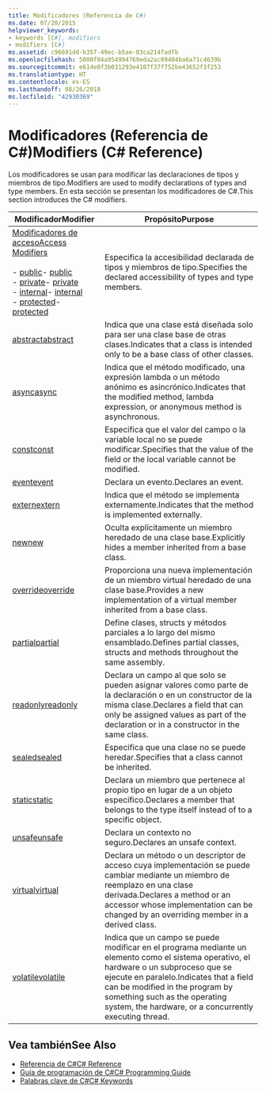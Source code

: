 ```yaml
---
title: Modificadores (Referencia de C#)
ms.date: 07/20/2015
helpviewer_keywords:
- keywords [C#], modifiers
- modifiers [C#]
ms.assetid: c96691dd-b357-49ec-b5ae-03ca214fadfb
ms.openlocfilehash: 5000f94a954994769eda2ac09404ba6a71c4639b
ms.sourcegitcommit: e614e0f3b031293e4107f37f752be43652f3f253
ms.translationtype: HT
ms.contentlocale: es-ES
ms.lasthandoff: 08/26/2018
ms.locfileid: "42930369"
---
```

# <a name="modifiers-c-reference"></a><span data-ttu-id="7f3fc-102">Modificadores (Referencia de C#)</span><span class="sxs-lookup"><span data-stu-id="7f3fc-102">Modifiers (C# Reference)</span></span>
<span data-ttu-id="7f3fc-103">Los modificadores se usan para modificar las declaraciones de tipos y miembros de tipo.</span><span class="sxs-lookup"><span data-stu-id="7f3fc-103">Modifiers are used to modify declarations of types and type members.</span></span> <span data-ttu-id="7f3fc-104">En esta sección se presentan los modificadores de C#.</span><span class="sxs-lookup"><span data-stu-id="7f3fc-104">This section introduces the C# modifiers.</span></span>  
  
|<span data-ttu-id="7f3fc-105">Modificador</span><span class="sxs-lookup"><span data-stu-id="7f3fc-105">Modifier</span></span>|<span data-ttu-id="7f3fc-106">Propósito</span><span class="sxs-lookup"><span data-stu-id="7f3fc-106">Purpose</span></span>|  
|--------------|-------------|  
|[<span data-ttu-id="7f3fc-107">Modificadores de acceso</span><span class="sxs-lookup"><span data-stu-id="7f3fc-107">Access Modifiers</span></span>](../../../csharp/language-reference/keywords/access-modifiers.md)<br /><br /> <span data-ttu-id="7f3fc-108">-   [public](../../../csharp/language-reference/keywords/public.md)</span><span class="sxs-lookup"><span data-stu-id="7f3fc-108">-   [public](../../../csharp/language-reference/keywords/public.md)</span></span><br /><span data-ttu-id="7f3fc-109">-   [private](../../../csharp/language-reference/keywords/private.md)</span><span class="sxs-lookup"><span data-stu-id="7f3fc-109">-   [private](../../../csharp/language-reference/keywords/private.md)</span></span><br /><span data-ttu-id="7f3fc-110">-   [internal](../../../csharp/language-reference/keywords/internal.md)</span><span class="sxs-lookup"><span data-stu-id="7f3fc-110">-   [internal](../../../csharp/language-reference/keywords/internal.md)</span></span><br /><span data-ttu-id="7f3fc-111">-   [protected](../../../csharp/language-reference/keywords/protected.md)</span><span class="sxs-lookup"><span data-stu-id="7f3fc-111">-   [protected](../../../csharp/language-reference/keywords/protected.md)</span></span>|<span data-ttu-id="7f3fc-112">Especifica la accesibilidad declarada de tipos y miembros de tipo.</span><span class="sxs-lookup"><span data-stu-id="7f3fc-112">Specifies the declared accessibility of types and type members.</span></span>|  
|[<span data-ttu-id="7f3fc-113">abstract</span><span class="sxs-lookup"><span data-stu-id="7f3fc-113">abstract</span></span>](../../../csharp/language-reference/keywords/abstract.md)|<span data-ttu-id="7f3fc-114">Indica que una clase está diseñada solo para ser una clase base de otras clases.</span><span class="sxs-lookup"><span data-stu-id="7f3fc-114">Indicates that a class is intended only to be a base class of other classes.</span></span>|  
|[<span data-ttu-id="7f3fc-115">async</span><span class="sxs-lookup"><span data-stu-id="7f3fc-115">async</span></span>](../../../csharp/language-reference/keywords/async.md)|<span data-ttu-id="7f3fc-116">Indica que el método modificado, una expresión lambda o un método anónimo es asincrónico.</span><span class="sxs-lookup"><span data-stu-id="7f3fc-116">Indicates that the modified method, lambda expression, or anonymous method is asynchronous.</span></span>|  
|[<span data-ttu-id="7f3fc-117">const</span><span class="sxs-lookup"><span data-stu-id="7f3fc-117">const</span></span>](../../../csharp/language-reference/keywords/const.md)|<span data-ttu-id="7f3fc-118">Especifica que el valor del campo o la variable local no se puede modificar.</span><span class="sxs-lookup"><span data-stu-id="7f3fc-118">Specifies that the value of the field or the local variable cannot be modified.</span></span>|  
|[<span data-ttu-id="7f3fc-119">event</span><span class="sxs-lookup"><span data-stu-id="7f3fc-119">event</span></span>](../../../csharp/language-reference/keywords/event.md)|<span data-ttu-id="7f3fc-120">Declara un evento.</span><span class="sxs-lookup"><span data-stu-id="7f3fc-120">Declares an event.</span></span>|  
|[<span data-ttu-id="7f3fc-121">extern</span><span class="sxs-lookup"><span data-stu-id="7f3fc-121">extern</span></span>](../../../csharp/language-reference/keywords/extern.md)|<span data-ttu-id="7f3fc-122">Indica que el método se implementa externamente.</span><span class="sxs-lookup"><span data-stu-id="7f3fc-122">Indicates that the method is implemented externally.</span></span>|  
|[<span data-ttu-id="7f3fc-123">new</span><span class="sxs-lookup"><span data-stu-id="7f3fc-123">new</span></span>](../../../csharp/language-reference/keywords/new.md)|<span data-ttu-id="7f3fc-124">Oculta explícitamente un miembro heredado de una clase base.</span><span class="sxs-lookup"><span data-stu-id="7f3fc-124">Explicitly hides a member inherited from a base class.</span></span>|  
|[<span data-ttu-id="7f3fc-125">override</span><span class="sxs-lookup"><span data-stu-id="7f3fc-125">override</span></span>](../../../csharp/language-reference/keywords/override.md)|<span data-ttu-id="7f3fc-126">Proporciona una nueva implementación de un miembro virtual heredado de una clase base.</span><span class="sxs-lookup"><span data-stu-id="7f3fc-126">Provides a new implementation of a virtual member inherited from a base class.</span></span>|  
|[<span data-ttu-id="7f3fc-127">partial</span><span class="sxs-lookup"><span data-stu-id="7f3fc-127">partial</span></span>](../../../csharp/language-reference/keywords/partial-type.md)|<span data-ttu-id="7f3fc-128">Define clases, structs y métodos parciales a lo largo del mismo ensamblado.</span><span class="sxs-lookup"><span data-stu-id="7f3fc-128">Defines partial classes, structs and methods throughout the same assembly.</span></span>|  
|[<span data-ttu-id="7f3fc-129">readonly</span><span class="sxs-lookup"><span data-stu-id="7f3fc-129">readonly</span></span>](../../../csharp/language-reference/keywords/readonly.md)|<span data-ttu-id="7f3fc-130">Declara un campo al que solo se pueden asignar valores como parte de la declaración o en un constructor de la misma clase.</span><span class="sxs-lookup"><span data-stu-id="7f3fc-130">Declares a field that can only be assigned values as part of the declaration or in a constructor in the same class.</span></span>|  
|[<span data-ttu-id="7f3fc-131">sealed</span><span class="sxs-lookup"><span data-stu-id="7f3fc-131">sealed</span></span>](../../../csharp/language-reference/keywords/sealed.md)|<span data-ttu-id="7f3fc-132">Especifica que una clase no se puede heredar.</span><span class="sxs-lookup"><span data-stu-id="7f3fc-132">Specifies that a class cannot be inherited.</span></span>|  
|[<span data-ttu-id="7f3fc-133">static</span><span class="sxs-lookup"><span data-stu-id="7f3fc-133">static</span></span>](../../../csharp/language-reference/keywords/static.md)|<span data-ttu-id="7f3fc-134">Declara un miembro que pertenece al propio tipo en lugar de a un objeto específico.</span><span class="sxs-lookup"><span data-stu-id="7f3fc-134">Declares a member that belongs to the type itself instead of to a specific object.</span></span>|  
|[<span data-ttu-id="7f3fc-135">unsafe</span><span class="sxs-lookup"><span data-stu-id="7f3fc-135">unsafe</span></span>](../../../csharp/language-reference/keywords/unsafe.md)|<span data-ttu-id="7f3fc-136">Declara un contexto no seguro.</span><span class="sxs-lookup"><span data-stu-id="7f3fc-136">Declares an unsafe context.</span></span>|  
|[<span data-ttu-id="7f3fc-137">virtual</span><span class="sxs-lookup"><span data-stu-id="7f3fc-137">virtual</span></span>](../../../csharp/language-reference/keywords/virtual.md)|<span data-ttu-id="7f3fc-138">Declara un método o un descriptor de acceso cuya implementación se puede cambiar mediante un miembro de reemplazo en una clase derivada.</span><span class="sxs-lookup"><span data-stu-id="7f3fc-138">Declares a method or an accessor whose implementation can be changed by an overriding member in a derived class.</span></span>|  
|[<span data-ttu-id="7f3fc-139">volatile</span><span class="sxs-lookup"><span data-stu-id="7f3fc-139">volatile</span></span>](../../../csharp/language-reference/keywords/volatile.md)|<span data-ttu-id="7f3fc-140">Indica que un campo se puede modificar en el programa mediante un elemento como el sistema operativo, el hardware o un subproceso que se ejecute en paralelo.</span><span class="sxs-lookup"><span data-stu-id="7f3fc-140">Indicates that a field can be modified in the program by something such as the operating system, the hardware, or a concurrently executing thread.</span></span>|  
  
## <a name="see-also"></a><span data-ttu-id="7f3fc-141">Vea también</span><span class="sxs-lookup"><span data-stu-id="7f3fc-141">See Also</span></span>

- [<span data-ttu-id="7f3fc-142">Referencia de C#</span><span class="sxs-lookup"><span data-stu-id="7f3fc-142">C# Reference</span></span>](../../../csharp/language-reference/index.md)  
- [<span data-ttu-id="7f3fc-143">Guía de programación de C#</span><span class="sxs-lookup"><span data-stu-id="7f3fc-143">C# Programming Guide</span></span>](../../../csharp/programming-guide/index.md)  
- [<span data-ttu-id="7f3fc-144">Palabras clave de C#</span><span class="sxs-lookup"><span data-stu-id="7f3fc-144">C# Keywords</span></span>](../../../csharp/language-reference/keywords/index.md)
